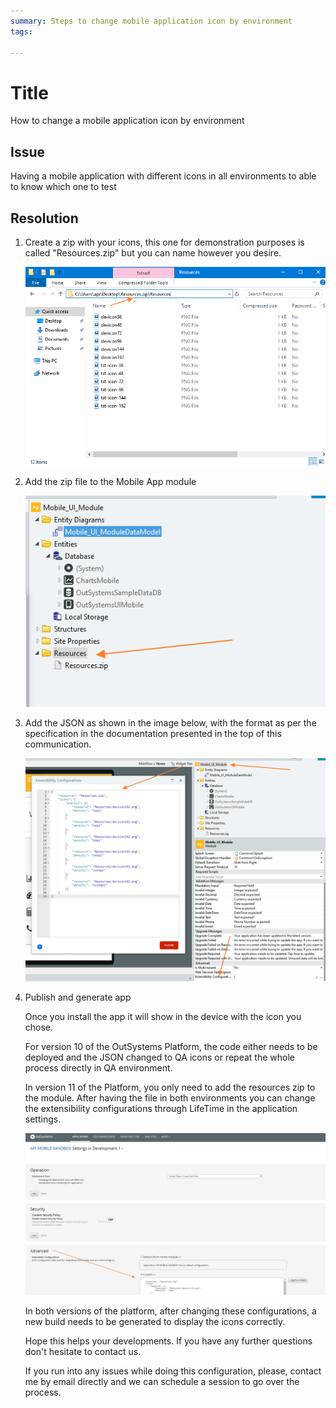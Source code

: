 ```yaml
---
summary: Steps to change mobile application icon by environment
tags: 

---
```


# Title 

How to change a mobile application icon by environment

## Issue

Having a mobile application with different icons in all environments to able to know which one to test


## Resolution

1. Create a zip with your icons, this one for demonstration purposes is called "Resources.zip" but you can name however you desire.
    
    ![Resource with all the icons](images/zipimage.png)

2. Add the zip file to the Mobile App module
    
    ![Add zip to resources](images/Resources.png)

3. Add the JSON as shown in the image below, with the format as per the specification in the documentation presented in the top of this communication.
    
    ![Write extensability configurations](images/extensabilityconfigurations.png)

4. Publish and generate app
    
    Once you install the app it will show in the device with the icon you chose.

    For version 10 of the OutSystems Platform, the code either needs to be deployed and the JSON changed to QA icons or repeat the whole process directly in QA environment.

    In version 11 of the Platform, you only need to add the resources zip to the module. After having the file in both environments you can change the extensibility configurations through LifeTime in the application settings.

    ![Apply advanced configurations](images/applysettings.png)

    In both versions of the platform, after changing these configurations, a new build needs to be generated to display the icons correctly.

    Hope this helps your developments. If you have any further questions don't hesitate to contact us.

    If you run into any issues while doing this configuration, please, contact me by email directly and we can schedule a session to go over the process.
